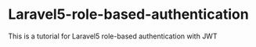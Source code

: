 # Laravel5-role-based-authentication
This is a tutorial for Laravel5 role-based authentication with JWT
